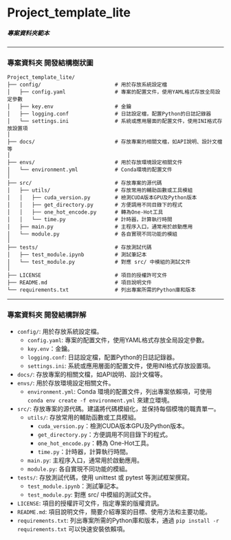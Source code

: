 # Project_template_lite

##### 專案資料夾範本

---

### 專案資料夾 開發結構樹狀圖
```
Project_template_lite/
├── config/                        # 用於存放系統設定檔
│   ├── config.yaml                # 專案的配置文件，使用YAML格式存放全局設定參數
│   ├── key.env                    # 金鑰
│   ├── logging.conf               # 日誌設定檔，配置Python的日誌記錄器
│   └── settings.ini               # 系統或應用層面的配置文件，使用INI格式存放設置項
│
├── docs/                          # 存放專案的相關文檔，如API說明、設計文檔等
│
├── envs/                          # 用於存放環境設定相關文件
│   └── environment.yml            # Conda環境的配置文件
│
├── src/                           # 存放專案的源代碼
│   ├── utils/                     # 存放常用的輔助函數或工具模組
│   │   ├── cuda_version.py        # 檢測CUDA版本GPU及Python版本
│   │   ├── get_directory.py       # 方便調用不同目錄下的程式
│   │   ├── one_hot_encode.py      # 轉為One-Hot工具
│   │   └── time.py                # 計時器，計算執行時間
│   ├── main.py                    # 主程序入口，通常用於啟動應用
│   └── module.py                  # 各自實現不同功能的模組
│
├── tests/                         # 存放測試代碼
│   ├── test_module.ipynb          # 測試筆記本
│   └── test_module.py             # 對應 src/ 中模組的測試文件
│
├── LICENSE                        # 項目的授權許可文件
├── README.md                      # 項目說明文件
└── requirements.txt               # 列出專案所需的Python庫和版本
```
---
### 專案資料夾 開發結構詳解
- `config/`: 用於存放系統設定檔。
    - `config.yaml`: 專案的配置文件，使用YAML格式存放全局設定參數。
    - `key.env`：金鑰。
    - `logging.conf`: 日誌設定檔，配置Python的日誌記錄器。
    - `settings.ini`: 系統或應用層面的配置文件，使用INI格式存放設置項。
- `docs/`: 存放專案的相關文檔，如API說明、設計文檔等。
- `envs/`: 用於存放環境設定相關文件。
    - `environment.yml`: Conda 環境的配置文件，列出專案依賴項，可使用 `conda env create -f environment.yml` 來建立環境。
- `src/`: 存放專案的源代碼。建議將代碼模組化，並保持每個模塊的職責單一。
    - `utils/`: 存放常用的輔助函數或工具模組。
        - `cuda_version.py`：檢測CUDA版本GPU及Python版本。
        - `get_directory.py`：方便調用不同目錄下的程式。
        - `one_hot_encode.py`：轉為 One-Hot工具。
        - `time.py`：計時器，計算執行時間。
    - `main.py`: 主程序入口，通常用於啟動應用。
    - `module.py`: 各自實現不同功能的模組。
- `tests/`: 存放測試代碼，使用 unittest 或 pytest 等測試框架撰寫。
    - `test_module.ipynb`：測試筆記本。
    - `test_module.py`: 對應 src/ 中模組的測試文件。
- `LICENSE`: 項目的授權許可文件，指定專案的版權資訊。
- `README.md`: 項目說明文件，簡要介紹專案的目標、使用方法和主要功能。
- `requirements.txt`: 列出專案所需的Python庫和版本，通過 `pip install -r requirements.txt` 可以快速安裝依賴項。

